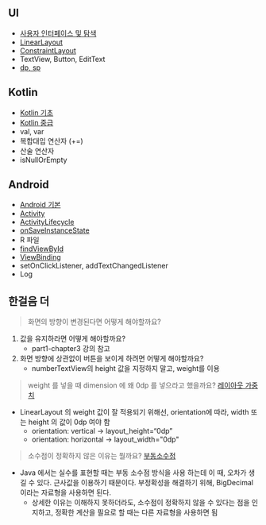 ## UI
- [사용자 인터페이스 및 탐색](https://developer.android.com/guide/topics/ui?hl=ko)
- [LinearLayout](https://developer.android.com/guide/topics/ui/declaring-layout?hl=ko#layout-params)
- [ConstraintLayout](https://developer.android.com/training/constraint-layout?hl=ko)
- TextView, Button, EditText
- [dp, sp](https://developer.android.com/training/multiscreen/screendensities?hl=ko)

## Kotlin
- [Kotlin 기초](https://github.com/dev-baik/Android-FastCampus/blob/master/document/Kotlin%20%EA%B8%B0%EC%B4%88.md)
- [Kotlin 중급](https://github.com/dev-baik/Android-FastCampus/blob/master/document/Kotlin%20%EC%A4%91%EA%B8%89.md)
- val, var
- 복합대입 연산자 (+=)
- 산술 연산자
- isNullOrEmpty

## Android
- [Android 기본](https://github.com/dev-baik/Android-FastCampus/blob/master/document/Android%20%EA%B8%B0%EB%B3%B8.md)
- [Activity](https://developer.android.com/guide/components/activities?hl=ko)
- [ActivityLifecycle](https://developer.android.com/guide/components/activities/activity-lifecycle?hl=ko)
- [onSaveInstanceState](https://developer.android.com/guide/components/activities/activity-lifecycle?hl=ko#save-simple,-lightweight-ui-state-using-onsaveinstancestate)
- R 파일
- [findViewById](https://developer.android.com/guide/topics/ui/declaring-layout?hl=ko#id)
- [ViewBinding](https://developer.android.com/topic/libraries/view-binding?hl=ko)
- setOnClickListener, addTextChangedListener
- Log

## 한걸음 더
> 화면의 방향이 변경된다면 어떻게 해야할까요?
1. 값을 유지하라면 어떻게 해야할까요?
    - part1-chapter3 강의 참고
2. 화면 방향에 상관없이 버튼을 보이게 하려면 어떻게 해야할까요?
    - numberTextView의 height 값을 지정하지 말고, weight를 이용

> weight 를 넣을 때 dimension 에 왜 0dp 를 넣으라고 했을까요? [레이아웃 가중치](https://developer.android.com/guide/topics/ui/layout/linear?hl=ko#Weight)
- LinearLayout 의 weight 값이 잘 적용되기 위해선, orientation에 따라, width 또는 height 의 값이 0dp 여야 함
    - orientation: vertical -> layout_height=“0dp”
    - orientation: horizontal -> layout_width="0dp"

> 소수점이 정확하지 않은 이유는 뭘까요? [부동소수점](https://ko.wikipedia.org/wiki/%EB%B6%80%EB%8F%99%EC%86%8C%EC%88%98%EC%A0%90)
- Java 에서는 실수를 표현할 때는 부동 소수점 방식을 사용 하는데 이 때, 오차가 생길 수 있다. 근사값을 이용하기 때문이다. 부정확성을 해결하기 위해, BigDecimal 이라는 자료형을 사용하면 된다.
    - 상세한 이유는 이해하지 못하더라도, 소수점이 정확하지 않을 수 있다는 점을 인지하고, 정확한 계산을 필요로 할 때는 다른 자료형을 사용하면 됨